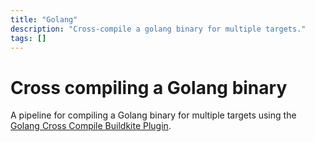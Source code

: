 ```yaml
---
title: "Golang"
description: "Cross-compile a golang binary for multiple targets."
tags: []
---
```


# Cross compiling a Golang binary

A pipeline for compiling a Golang binary for multiple targets using the [Golang Cross Compile Buildkite Plugin](https://github.com/buildkite-plugins/golang-cross-compile-buildkite-plugin).
